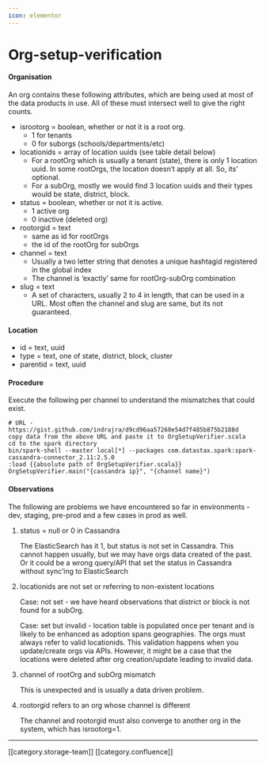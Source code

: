 ```yaml
---
icon: elementor
---
```


# Org-setup-verification

#### Organisation

An org contains these following attributes, which are being used at most of the data products in use. All of these must intersect well to give the right counts.

* isrootorg = boolean, whether or not it is a root org.
  * 1 for tenants
  * 0 for suborgs (schools/departments/etc)
* locationids = array of location uuids (see table detail below)
  * For a rootOrg which is usually a tenant (state), there is only 1 location uuid. In some rootOrgs, the location doesn’t apply at all. So, its' optional.
  * For a subOrg, mostly we would find 3 location uuids and their types would be state, district, block.
* status = boolean, whether or not it is active.
  * 1 active org
  * 0 inactive (deleted org)
* rootorgid = text
  * same as id for rootOrgs
  * the id of the rootOrg for subOrgs
* channel = text
  * Usually a two letter string that denotes a unique hashtagid registered in the global index
  * The channel is ‘exactly’ same for rootOrg-subOrg combination
* slug = text
  * A set of characters, usually 2 to 4 in length, that can be used in a URL. Most often the channel and slug are same, but its not guaranteed.

#### Location

* id = text, uuid
* type = text, one of state, district, block, cluster
* parentid = text, uuid

#### Procedure

Execute the following per channel to understand the mismatches that could exist.

```
# URL - https://gist.github.com/indrajra/d9cd96aa57260e54d7f485b875b2188d 
copy data from the above URL and paste it to OrgSetupVerifier.scala
cd to the spark directory
bin/spark-shell --master local[*] --packages com.datastax.spark:spark-cassandra-connector_2.11:2.5.0
:load {{absolute path of OrgSetupVerifier.scala}}
OrgSetupVerifier.main("{cassandra ip}", "{channel name}")
```

#### Observations

The following are problems we have encountered so far in environments - dev, staging, pre-prod and a few cases in prod as well.

1.  status = null or 0 in Cassandra

    The ElasticSearch has it 1, but status is not set in Cassandra. This cannot happen usually, but we may have orgs data created of the past. Or it could be a wrong query/API that set the status in Cassandra without sync’ing to ElasticSearch
2.  locationids are not set or referring to non-existent locations

    Case: not set - we have heard observations that district or block is not found for a subOrg.

    Case: set but invalid - location table is populated once per tenant and is likely to be enhanced as adoption spans geographies. The orgs must always refer to valid locationids. This validation happens when you update/create orgs via APIs. However, it might be a case that the locations were deleted after org creation/update leading to invalid data.
3.  channel of rootOrg and subOrg mismatch

    This is unexpected and is usually a data driven problem.
4.  rootorgid refers to an org whose channel is different

    The channel and rootorgid must also converge to another org in the system, which has isrootorg=1.

***

\[\[category.storage-team]] \[\[category.confluence]]
